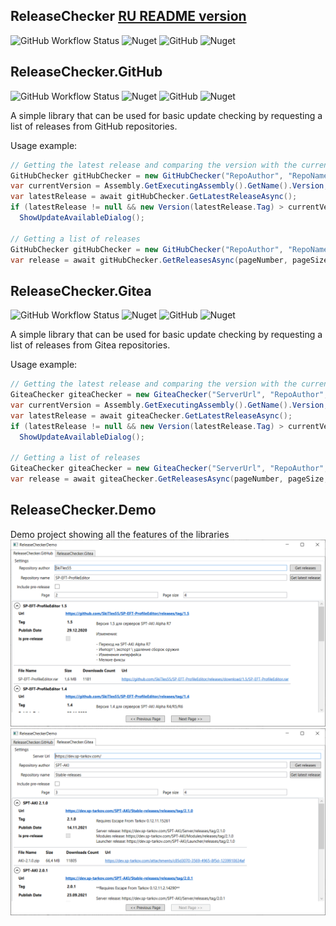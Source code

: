 ## ReleaseChecker [RU README version](README.md)
![GitHub Workflow Status](https://img.shields.io/github/workflow/status/SkiTles55/ReleaseChecker/publish-ReleaseChecker)
![Nuget](https://img.shields.io/nuget/dt/ReleaseChecker)
![GitHub](https://img.shields.io/github/license/SkiTles55/ReleaseChecker)
![Nuget](https://img.shields.io/nuget/v/ReleaseChecker)

## ReleaseChecker.GitHub
![GitHub Workflow Status](https://img.shields.io/github/workflow/status/SkiTles55/ReleaseChecker/publish-ReleaseChecker-GitHub)
![Nuget](https://img.shields.io/nuget/dt/ReleaseChecker.GitHub)
![GitHub](https://img.shields.io/github/license/SkiTles55/ReleaseChecker)
![Nuget](https://img.shields.io/nuget/v/ReleaseChecker.GitHub)

A simple library that can be used for basic update checking by requesting a list of releases from GitHub repositories.

Usage example:

```csharp
// Getting the latest release and comparing the version with the current version of the application
GitHubChecker gitHubChecker = new GitHubChecker("RepoAuthor", "RepoName");
var currentVersion = Assembly.GetExecutingAssembly().GetName().Version;
var latestRelease = await gitHubChecker.GetLatestReleaseAsync();
if (latestRelease != null && new Version(latestRelease.Tag) > currentVersion)
  ShowUpdateAvailableDialog();

// Getting a list of releases
GitHubChecker gitHubChecker = new GitHubChecker("RepoAuthor", "RepoName");
var release = await gitHubChecker.GetReleasesAsync(pageNumber, pageSize, includePreReleases);
```

## ReleaseChecker.Gitea
![GitHub Workflow Status](https://img.shields.io/github/workflow/status/SkiTles55/ReleaseChecker/publish-ReleaseChecker-Gitea)
![Nuget](https://img.shields.io/nuget/dt/ReleaseChecker.Gitea)
![GitHub](https://img.shields.io/github/license/SkiTles55/ReleaseChecker)
![Nuget](https://img.shields.io/nuget/v/ReleaseChecker.Gitea)

A simple library that can be used for basic update checking by requesting a list of releases from Gitea repositories.

Usage example:

```csharp
// Getting the latest release and comparing the version with the current version of the application
GiteaChecker giteaChecker = new GiteaChecker("ServerUrl", "RepoAuthor", "RepoName");
var currentVersion = Assembly.GetExecutingAssembly().GetName().Version;
var latestRelease = await giteaChecker.GetLatestReleaseAsync();
if (latestRelease != null && new Version(latestRelease.Tag) > currentVersion)
  ShowUpdateAvailableDialog();

// Getting a list of releases
GiteaChecker giteaChecker = new GiteaChecker("ServerUrl", "RepoAuthor", "RepoName");
var release = await giteaChecker.GetReleasesAsync(pageNumber, pageSize, includePreReleases);
```

## ReleaseChecker.Demo
Demo project showing all the features of the libraries
![ReleaseChecker.Demo](/Screenshots/demo.github.png?raw=true)
![ReleaseChecker.Demo](/Screenshots/demo.gitea.png?raw=true)
